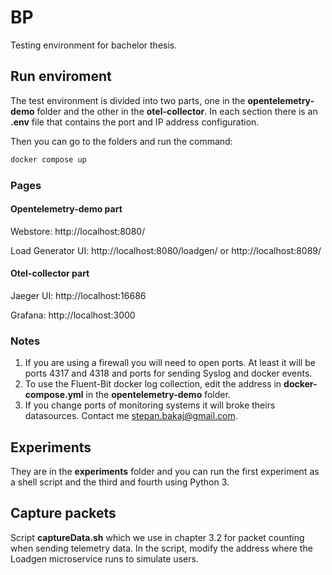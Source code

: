# BP

Testing environment for bachelor thesis.

## Run enviroment

The test environment is divided into two parts, one in the **opentelemetry-demo** folder and the other in the **otel-collector**. In each section there is an **.env** file that contains the port and IP address configuration.

Then you can go to the folders and run the command:

```sh
docker compose up
```

### Pages

#### Opentelemetry-demo part

Webstore: http://localhost:8080/

Load Generator UI: http://localhost:8080/loadgen/ or http://localhost:8089/

#### Otel-collector part

Jaeger UI: http://localhost:16686

Grafana: http://localhost:3000




### Notes

1. If you are using a firewall you will need to open ports. At least it will be ports 4317 and 4318 and ports for sending Syslog and docker events.
2. To use the Fluent-Bit docker log collection, edit the address in **docker-compose.yml** in the **opentelemetry-demo** folder.
3. If you change ports of monitoring systems it will broke theirs datasources. Contact me stepan.bakaj@gmail.com.


## Experiments

They are in the **experiments** folder and you can run the first experiment as a shell script and the third and fourth using Python 3.

## Capture packets

Script **captureData.sh** which we use in chapter 3.2 for packet counting when sending telemetry data. In the script, modify the address where the Loadgen microservice runs to simulate users.
